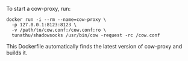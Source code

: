 To start a cow-proxy, run:

```
docker run -i --rm --name=cow-proxy \
  -p 127.0.0.1:8123:8123 \
  -v /path/to/cow.conf:/cow.conf:ro \
  tunathu/shadowsocks /usr/bin/cow -request -rc /cow.conf
```

This Dockerfile automatically finds the latest version of cow-proxy and builds it.
